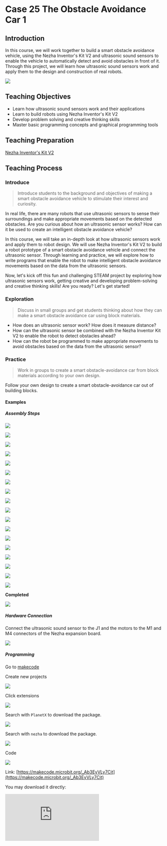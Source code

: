 ﻿---
sidebar_position: 26
---

# Case 25 The Obstacle Avoidance Car 1

## Introduction

In this course, we will work together to build a smart obstacle avoidance vehicle, using the Nezha Inventor's Kit V2 and ultrasonic sound sensors to enable the vehicle to automatically detect and avoid obstacles in front of it. Through this project, we will learn how ultrasonic sound sensors work and apply them to the design and construction of real robots.



![](https://wiki-media-ef.oss-cn-hongkong.aliyuncs.com/i18n/en/docusaurus-plugin-content-docs/current/microbit/building-blocks/nezha-inventors-kit-v2/images/nezha-inventors-kit-v2-case-25-01.png)



## Teaching Objectives

- Learn how ultrasonic sound sensors work and their applications
- Learn to build robots using Nezha Inventor's Kit V2
- Develop problem solving and creative thinking skills
- Master basic programming concepts and graphical programming tools


## Teaching Preparation

[Nezha Inventor's Kit V2](https://www.elecfreaks.com/nezha-inventor-s-kit-v2-for-micro-bit.html)


## Teaching Process

### Introduce

>Introduce students to the background and objectives of making a smart obstacle avoidance vehicle to stimulate their interest and curiosity.

In real life, there are many robots that use ultrasonic sensors to sense their surroundings and make appropriate movements based on the detected obstacles. Are you curious about how an ultrasonic sensor works? How can it be used to create an intelligent obstacle avoidance vehicle?

In this course, we will take an in-depth look at how ultrasonic sensors work and apply them to robot design. We will use Nezha Inventor's Kit V2 to build a robot prototype of a smart obstacle avoidance vehicle and connect the ultrasonic sensor. Through learning and practice, we will explore how to write programs that enable the robot to make intelligent obstacle avoidance movements based on the data from the ultrasonic sensors.

Now, let's kick off this fun and challenging STEAM project by exploring how ultrasonic sensors work, getting creative and developing problem-solving and creative thinking skills! Are you ready? Let's get started!

### Exploration

>Discuss in small groups and get students thinking about how they can make a smart obstacle avoidance car using block materials.

- How does an ultrasonic sensor work? How does it measure distance?
- How can the ultrasonic sensor be combined with the Nezha Inventor Kit V2 to enable the robot to detect obstacles ahead?
- How can the robot be programmed to make appropriate movements to avoid obstacles based on the data from the ultrasonic sensor?

### Practice

>Work in groups to create a smart obstacle-avoidance car from block materials according to your own design.

Follow your own design to create a smart obstacle-avoidance car out of building blocks.

#### Examples

##### Assembly Steps

![](https://wiki-media-ef.oss-cn-hongkong.aliyuncs.com/i18n/en/docusaurus-plugin-content-docs/current/microbit/building-blocks/nezha-inventors-kit-v2/images/nezha-inventors-kit-v2-step-25-01.png)

![](https://wiki-media-ef.oss-cn-hongkong.aliyuncs.com/i18n/en/docusaurus-plugin-content-docs/current/microbit/building-blocks/nezha-inventors-kit-v2/images/nezha-inventors-kit-v2-step-25-02.png)

![](https://wiki-media-ef.oss-cn-hongkong.aliyuncs.com/i18n/en/docusaurus-plugin-content-docs/current/microbit/building-blocks/nezha-inventors-kit-v2/images/nezha-inventors-kit-v2-step-25-03.png)

![](https://wiki-media-ef.oss-cn-hongkong.aliyuncs.com/i18n/en/docusaurus-plugin-content-docs/current/microbit/building-blocks/nezha-inventors-kit-v2/images/nezha-inventors-kit-v2-step-25-04.png)

![](https://wiki-media-ef.oss-cn-hongkong.aliyuncs.com/i18n/en/docusaurus-plugin-content-docs/current/microbit/building-blocks/nezha-inventors-kit-v2/images/nezha-inventors-kit-v2-step-25-05.png)

![](https://wiki-media-ef.oss-cn-hongkong.aliyuncs.com/i18n/en/docusaurus-plugin-content-docs/current/microbit/building-blocks/nezha-inventors-kit-v2/images/nezha-inventors-kit-v2-step-25-06.png)

![](https://wiki-media-ef.oss-cn-hongkong.aliyuncs.com/i18n/en/docusaurus-plugin-content-docs/current/microbit/building-blocks/nezha-inventors-kit-v2/images/nezha-inventors-kit-v2-step-25-07.png)

![](https://wiki-media-ef.oss-cn-hongkong.aliyuncs.com/i18n/en/docusaurus-plugin-content-docs/current/microbit/building-blocks/nezha-inventors-kit-v2/images/nezha-inventors-kit-v2-step-25-08.png)

![](https://wiki-media-ef.oss-cn-hongkong.aliyuncs.com/i18n/en/docusaurus-plugin-content-docs/current/microbit/building-blocks/nezha-inventors-kit-v2/images/nezha-inventors-kit-v2-step-25-09.png)

![](https://wiki-media-ef.oss-cn-hongkong.aliyuncs.com/i18n/en/docusaurus-plugin-content-docs/current/microbit/building-blocks/nezha-inventors-kit-v2/images/nezha-inventors-kit-v2-step-25-10.png)

![](https://wiki-media-ef.oss-cn-hongkong.aliyuncs.com/i18n/en/docusaurus-plugin-content-docs/current/microbit/building-blocks/nezha-inventors-kit-v2/images/nezha-inventors-kit-v2-step-25-11.png)

![](https://wiki-media-ef.oss-cn-hongkong.aliyuncs.com/i18n/en/docusaurus-plugin-content-docs/current/microbit/building-blocks/nezha-inventors-kit-v2/images/nezha-inventors-kit-v2-step-25-12.png)

![](https://wiki-media-ef.oss-cn-hongkong.aliyuncs.com/i18n/en/docusaurus-plugin-content-docs/current/microbit/building-blocks/nezha-inventors-kit-v2/images/nezha-inventors-kit-v2-step-25-13.png)

![](https://wiki-media-ef.oss-cn-hongkong.aliyuncs.com/i18n/en/docusaurus-plugin-content-docs/current/microbit/building-blocks/nezha-inventors-kit-v2/images/nezha-inventors-kit-v2-step-25-14.png)

![](https://wiki-media-ef.oss-cn-hongkong.aliyuncs.com/i18n/en/docusaurus-plugin-content-docs/current/microbit/building-blocks/nezha-inventors-kit-v2/images/nezha-inventors-kit-v2-step-25-15.png)

![](https://wiki-media-ef.oss-cn-hongkong.aliyuncs.com/i18n/en/docusaurus-plugin-content-docs/current/microbit/building-blocks/nezha-inventors-kit-v2/images/nezha-inventors-kit-v2-step-25-16.png)

![](https://wiki-media-ef.oss-cn-hongkong.aliyuncs.com/i18n/en/docusaurus-plugin-content-docs/current/microbit/building-blocks/nezha-inventors-kit-v2/images/nezha-inventors-kit-v2-step-25-17.png)

![](https://wiki-media-ef.oss-cn-hongkong.aliyuncs.com/i18n/en/docusaurus-plugin-content-docs/current/microbit/building-blocks/nezha-inventors-kit-v2/images/nezha-inventors-kit-v2-step-25-18.png)


**Completed**

![](https://wiki-media-ef.oss-cn-hongkong.aliyuncs.com/i18n/en/docusaurus-plugin-content-docs/current/microbit/building-blocks/nezha-inventors-kit-v2/images/nezha-inventors-kit-v2-case-25-01.png)

##### Hardware Connection

Connect the ultrasonic sound sensor to the J1 and the motors to the M1 and M4 connectors of the Nezha expansion board.

![](https://wiki-media-ef.oss-cn-hongkong.aliyuncs.com/i18n/en/docusaurus-plugin-content-docs/current/microbit/building-blocks/nezha-inventors-kit-v2/images/nezha-inventors-kit-v2-case-25-02.png)

##### Programming

Go to [makecode](https://makecode.microbit.org/#)

Create new projects

![](https://wiki-media-ef.oss-cn-hongkong.aliyuncs.com/i18n/en/docusaurus-plugin-content-docs/current/microbit/building-blocks/nezha-inventors-kit-v2/images/nezha-inventors-kit-v2-case-19-03.png)

Click extensions

![](https://wiki-media-ef.oss-cn-hongkong.aliyuncs.com/i18n/en/docusaurus-plugin-content-docs/current/microbit/building-blocks/nezha-inventors-kit-v2/images/nezha-inventors-kit-v2-case-19-04.png)

Search with `PlanetX` to download the package.

![](https://wiki-media-ef.oss-cn-hongkong.aliyuncs.com/i18n/en/docusaurus-plugin-content-docs/current/microbit/building-blocks/nezha-inventors-kit-v2/images/nezha-inventors-kit-v2-case-19-05.png)

Search with `nezha` to download the package.

![](https://wiki-media-ef.oss-cn-hongkong.aliyuncs.com/i18n/en/docusaurus-plugin-content-docs/current/microbit/building-blocks/nezha-inventors-kit-v2/images/nezha-inventors-kit-v2-case-19-06.png)

Code

![](https://wiki-media-ef.oss-cn-hongkong.aliyuncs.com/i18n/en/docusaurus-plugin-content-docs/current/microbit/building-blocks/nezha-inventors-kit-v2/images/nezha-inventors-kit-v2-case-25-07.png)


Link: [https://makecode.microbit.org/_Ab3EyVLy7Cit](https://makecode.microbit.org/_Ab3EyVLy7Cit)

You may download it directly:

<div
    style={{
        position: 'relative',
        paddingBottom: '60%',
        overflow: 'hidden',
    }}
>
    <iframe
        src="https://makecode.microbit.org/_Ab3EyVLy7Cit"
        frameborder="0"
        sandbox="allow-popups allow-forms allow-scripts allow-same-origin"
        style={{
            position: 'absolute',
            width: '100%',
            height: '100%',
        }}
    />
</div>

### Demonstration

>Presented in groups, students test, tune and optimise their robots to improve the accuracy and stability of obstacle avoidance and compare the results and effectiveness of each group.

#### Result

When there is an obstacle in the way of the trolley, the trolley will turn to travel.

![](https://wiki-media-ef.oss-cn-hongkong.aliyuncs.com/i18n/en/docusaurus-plugin-content-docs/current/microbit/building-blocks/nezha-inventors-kit-v2/images/nezha-inventors-kit-v2-case-25.gif)

### Reflection

>Share in groups so that students in each group can share their production process and insights, summarise the problems and solutions they encountered, and evaluate their strengths and weaknesses.
